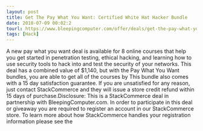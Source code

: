 ```yaml
---
layout: post
title: Get The Pay What You Want: Certified White Hat Hacker Bundle
date: 2018-07-09 00:02:2
tourl: https://www.bleepingcomputer.com/offer/deals/get-the-pay-what-you-want-certified-white-hat-hacker-bundle/
tags: [Hack]
---
```

A new pay what you want deal is available for 8 online courses that help you get started in penetration testing, ethical hacking, and learning how to use security tools to hack into and test the security of your networks. This deal has a combined value of $1,140, but with the Pay What You Want bundles, you are able to get all of the courses by This bundle also comes with a 15 day satisfaction guarantee. If you are unsatisfied for any reason, just contact StackCommerce and they will issue a store credit refund within 15 days of purchase.Disclosure: This is a StackCommerce deal in partnership with BleepingComputer.com. In order to participate in this deal or giveaway you are required to register an account in our StackCommerce store. To learn more about how StackCommerce handles your registration information please see the 